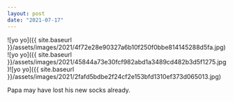 ```yaml
---
layout: post
date: "2021-07-17"
---
```


![yo yo]({{ site.baseurl }}/assets/images/2021/4f72e28e90327a6b10f250f0bbe814145288d5fa.jpg)![yo yo]({{ site.baseurl }}/assets/images/2021/45844a73e30fcf982abd1a3489cd482b3d5f1275.jpg)![yo yo]({{ site.baseurl }}/assets/images/2021/2fafd5bdbe2f24cf2e153bfd1310ef373d065013.jpg)

Papa may have lost his new socks already.
